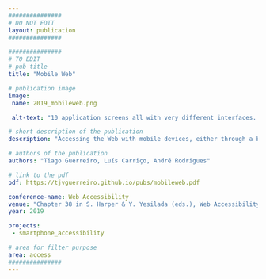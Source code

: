 ```yaml
---
###############
# DO NOT EDIT
layout: publication
###############

###############
# TO EDIT
# pub title
title: "Mobile Web"

# publication image
image:
 name: 2019_mobileweb.png

 alt-text: "10 application screens all with very different interfaces. Interfaces with grids, lists, keyboard, no interactive items, logins, tutorials and tables." # provide a short description for the image #a11y

# short description of the publication
description: "Accessing the Web with mobile devices, either through a browser or a native application, has become more than a perk; it is a need. Such relevance has increased the need to provide accessible mobile webpages. In this work, we focus our attention on the challenges of mobile devices for accessibility, and how those have been addressed in the development and evaluation of mobile interfaces and contents."

# authors of the publication
authors: "Tiago Guerreiro, Luís Carriço, André Rodrigues"

# link to the pdf
pdf: https://tjvguerreiro.github.io/pubs/mobileweb.pdf

conference-name: Web Accessibility
venue: "Chapter 38 in S. Harper & Y. Yesilada (eds.), Web Accessibility: A Foundation for Research (2nd ed.). London, England, Springer-Verlag."
year: 2019

projects:
 - smartphone_accessibility

# area for filter purpose
area: access
###############
---
```

